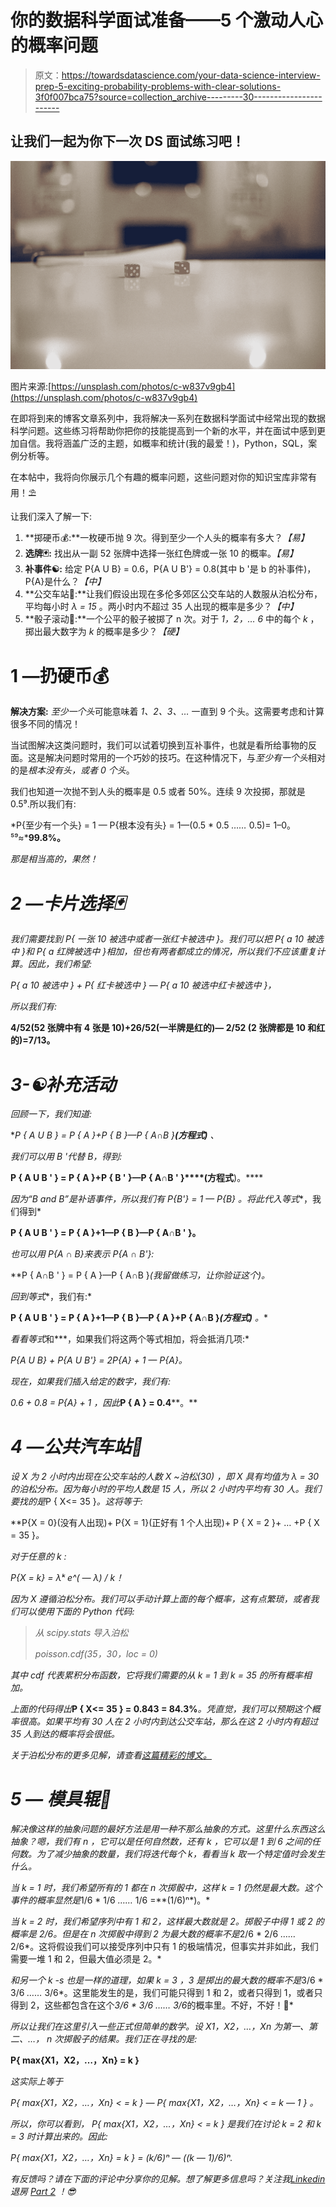 # 你的数据科学面试准备——5 个激动人心的概率问题

> 原文：<https://towardsdatascience.com/your-data-science-interview-prep-5-exciting-probability-problems-with-clear-solutions-3f0f007bca75?source=collection_archive---------30----------------------->

## 让我们一起为你下一次 DS 面试练习吧！

![](img/9cdc2d501f1c236d5ba71fd66a3c9a49.png)

图片来源:[https://unsplash.com/photos/c-w837v9gb4](https://unsplash.com/photos/c-w837v9gb4)

在即将到来的博客文章系列中，我将解决一系列在数据科学面试中经常出现的数据科学问题。这些练习将帮助你把你的技能提高到一个新的水平，并在面试中感到更加自信。我将涵盖广泛的主题，如概率和统计(我的最爱！)，Python，SQL，案例分析等。

在本帖中，我将向你展示几个有趣的概率问题，这些问题对你的知识宝库非常有用！⛱

让我们深入了解一下:

1.  **掷硬币💰:**一枚硬币抛 9 次。得到至少一个人头的概率有多大？*【易】*
2.  **选牌🃏:** 找出从一副 52 张牌中选择一张红色牌或一张 10 的概率。*【易】*
3.  **补事件☯️:** 给定 P{A U B} = 0.6，P{A U B'} = 0.8(其中 b '是 b 的补事件)，P{A}是什么？*【中】*
4.  **公交车站🚎:**让我们假设出现在多伦多郊区公交车站的人数服从泊松分布，平均每小时 *λ = 15* 。两小时内不超过 35 人出现的概率是多少？*【中】*
5.  **骰子滚动🎲:**一个公平的骰子被掷了 n 次。对于 *1，2，… 6* 中的每个 *k* ，掷出最大数字为 *k* 的概率是多少？*【硬】*

# 1 —扔硬币💰

**解决方案:** *至少一个头*可能意味着 *1、2、3、…* 一直到 9 个头。这需要考虑和计算很多不同的情况！

当试图解决这类问题时，我们可以试着切换到互补事件，也就是看所给事物的反面。这是解决问题时常用的一个巧妙的技巧。在这种情况下，与*至少有一个头*相对的是*根本没有头，或者 0 个头*。

我们也知道一次抛不到人头的概率是 0.5 或者 50%。连续 9 次投掷，那就是 0.5⁹.所以我们有:

*P{至少有一个头} =
1 — P{根本没有头} =
1—(0.5 * 0.5 *……* 0.5)= 1–0。⁵⁹≈***99.8%。**

*那是相当高的，果然！*

# *2 —卡片选择🃏*

*我们需要找到 P{ *一张 10 被选中或者一张红卡被选中* }。我们可以把 P{ *a 10 被选中* }和 P{ *a 红牌被选中* }相加，但也有两者都成立的情况，所以我们不应该重复计算。因此，我们希望:*

*P{ *a 10 被选中* } + P{ *红卡被选中* } — P{ *a 10 被选中红卡被选中* }，*

*所以我们有:*

**4/52(52 张牌中有 4 张是 10)+26/52(一半牌是红的)— 2/52 (2 张牌都是 10 和红的)=****7/13****。**

# *3-☯️补充活动*

*回顾一下，我们知道:*

**P { A U B } = P { A }+P { B }—P { A∩B }****(方程式*)*** *、**

*我们可以用 B '代替 B，得到:*

**P { A U B ' } = P { A }+P { B ' }—P { A∩B ' }****(方程式**)。****

*因为“B and B”是补语事件，所以我们有 *P{B'} = 1 — P{B}* 。将此代入等式**，我们得到*

**P { A U B ' } = P { A }+1—P { B }—P { A∩B ' }。**

*也可以用 P{A ∩ B}来表示 P{A ∩ B'}:*

**P { A∩B ' } = P { A }—P { A∩B }*(*我留做练习，让你验证这个*)。*

*回到等式**，我们有:*

**P { A U B ' } = P { A }+1—P { B }—P { A }+P { A∩B }****(方程式***)*** *。**

*看看等式*和***，如果我们将这两个等式相加，将会抵消几项:*

*P{A U B} + P{A U B'} = 2P{A} + 1 — P{A}。*

*现在，如果我们插入给定的数字，我们有:*

**0.6 + 0.8 = P{A} + 1* ，因此***P { A } = 0.4****。**

# *4 —公共汽车站🚎*

*设 X 为 2 小时内出现在公交车站的人数
*X ~泊松(30)* ，即 X 具有均值为 *λ = 30* 的泊松分布。因为每小时的平均人数是 15 人，所以 2 小时内平均有 30 人。我们要找的是*P { X<= 35 }*。这将等于:*

**P{X = 0}(没有人出现)+
P{X = 1}(正好有 1 个人出现)+
P { X = 2 }+
…
+P { X = 35 }*。*

*对于任意的 *k* :*

*P{X = k} = λᵏ e^( — λ) / k！*

*因为 *X* 遵循泊松分布。我们可以手动计算上面的每个概率，这有点繁琐，或者我们可以使用下面的 Python 代码:*

> *从 scipy.stats 导入泊松*
> 
> *poisson.cdf(35，30，loc = 0)*

*其中 cdf 代表累积分布函数，它将我们需要的从 *k = 1* 到 *k = 35* 的所有概率相加。*

*上面的代码得出***P { X<= 35 } = 0.843 = 84.3%***。凭直觉，我们可以预期这个概率很高。如果平均有 30 人在 2 小时内到达公交车站，那么在这 2 小时内有超过 35 人到达的概率将会很低。*

*关于泊松分布的更多见解，请查看[这篇精彩的博文。](/the-poisson-distribution-and-poisson-process-explained-4e2cb17d459)*

# *5 — **模具辊🎲***

*解决像这样的抽象问题的最好方法是用一种不那么抽象的方式。这里什么东西这么抽象？嗯，我们有 *n* ，它可以是任何自然数，还有 *k* ，它可以是 1 到 6 之间的任何数。为了减少抽象的数量，我们将迭代每个 k，看看当 k 取一个特定值时会发生什么。*

*当 *k = 1* 时，我们希望所有的 1 都在 n 次掷骰中，这样 *k = 1* 仍然是最大数。这个事件的概率显然是*1/6 * 1/6 *……* 1/6 =**(1/6)ⁿ*)。*

*当 k = 2 时，我们希望序列中有 1 和 2，这样最大数就是 2。掷骰子中得 1 或 2 的概率是 2/6。但是在 *n 次*掷骰中得到 2 为最大数的概率不是*2/6 * 2/6 *……* 2/6*。这将假设我们可以接受序列中只有 1 的极端情况，但事实并非如此，我们需要一堆 1 和 2，但最大值必须是 2。*

*和另一个 *k* -s 也是一样的道理，如果 *k = 3* ，3 是掷出的最大数的概率不是*3/6 * 3/6 *……* 3/6*。这里能发生的是，我们可能只得到 1 和 2，或者只得到 1，或者只得到 2，这些都包含在这个*3/6 * 3/6 *……* 3/6*的概率里。不好，不好！🧐*

*所以让我们在这里引入一些正式但简单的数学。设 *X1，X2，…，Xn* 为第一、第二、…， *n* 次掷骰子的结果。我们正在寻找的是:*

**P{ max{X1，X2，…，Xn} = k }**

*这实际上等于*

**P{ max{X1，X2，…，Xn} < = k } — P{ max{X1，X2，…，Xn} < = k — 1 }* 。*

*所以，你可以看到， *P{ max{X1，X2，…，Xn} < = k }* 是我们在讨论 *k = 2* 和 *k = 3* 时计算出来的。因此:*

*P{ max{X1，X2，…，Xn} = k } = (k/6)ⁿ — ((k — 1)/6)ⁿ.*

*有反馈吗？请在下面的评论中分享你的见解。想了解更多信息吗？关注我[Linkedin](https://www.linkedin.com/in/dinajankovich/)退房 [Part 2](https://medium.com/@dina_jankovic/your-data-science-interview-prep-3-exciting-probability-problems-part-ii-e5ff5a0d9131) ！😎*